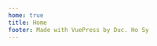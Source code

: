 ```yaml
---
home: true
title: Home
footer: Made with VuePress by Duc. Ho Sy
---
```


<!--Main Content Area-->
<HomePage />
